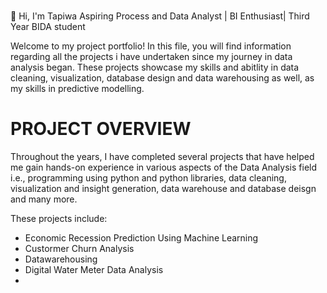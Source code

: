 # 
👋 Hi, I'm Tapiwa
Aspiring Process and Data Analyst | BI Enthusiast| Third Year BIDA student

Welcome to my project portfolio!
In this file, you will find information regarding all the projects i have undertaken since my journey in data analysis began.
These projects showcase my skills and abitlity in data cleaning, visualization, database design and data warehousing as well, as 
my skills in predictive modelling.

# PROJECT OVERVIEW
Throughout the years, I have completed several projects that have helped me gain hands-on experience in various aspects of the Data Analysis field i.e., 
programming using python and python libraries, data cleaning, visualization and insight generation, data warehouse and database deisgn and many more.

These projects include:
- Economic Recession Prediction Using Machine Learning
- Custormer Churn Analysis
- Datawarehousing
- Digital Water Meter Data Analysis
- 
  
